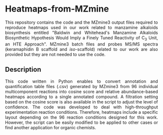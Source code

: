 # Heatmaps-from-MZmine
<p align="justify">This repository contains the code and the MZmine3 output files required to reproduce heatmaps used in our work related to manzamine alkaloids biosynthesis entitled "Baldwin and Whitehead's Manzamine Alkaloids Biosynthetic Hypothesis Would Imply a Finely Tuned Reactivity of C<sub>3</sub> Unit, an HTE Approach". MZmine3 batch files and probes MS/MS spectra (keramaphidin B scaffold and <i>iso</i>-scaffold) related to our work are also provided but they are not needed to use the code.</p>

## Description
<p align="justify">This code written in Python enables to convert annotation and quantification table files (.csv) generated by MZmine3 from 96 individual multicomponent reactions into cosine score and relative abundance-based heatmaps according to a single annotated compound. A filtration setting based on the cosine score is also available in the script to adjust the level of confidence. The code was developed to deal with high-throughput experimentation reaction conditions. Therefore, heatmaps include a specific layout depending on the 96 reaction conditions designed for this work. However, the script can be easily modified to be applied to other cases or find another application for organic chemists.</p>
